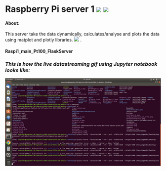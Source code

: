 # Raspberry Pi server 1 ![](https://img.shields.io/badge/Dependencies-maintained-informational?style=flat&logo=Pending&logoColor=white&color=2bbc8a) ![](https://img.shields.io/badge/code-managed-informational?style=flat&logo=Pending&logoColor=white&color=2bbc8a)  

#### About:
This server take the data dynamically, calculates/analyse and plots the data  using matplot and plotly libraries.  ![](https://img.shields.io/badge/DeployedOn-Jupyter-informational?style=flat&logo=Jupyter&logoColor=white&color=2bbc8a) .

#### Raspi1_main_Pt100_FlaskServer


### *This is how the live datastreaming gif using Jupyter notebook looks like:*

![](out.gif)
